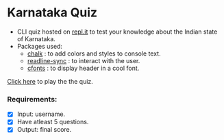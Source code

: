 # Karnataka Quiz

- CLI quiz hosted on [repl.it](https://replit.com/) to  test your knowledge about the Indian state of Karnataka.
- Packages used:
  - [chalk](https://www.npmjs.com/package/chalk) : to add colors and styles to console text.
  - [readline-sync](https://www.npmjs.com/package/readline-sync) : to interact with the user.
  - [cfonts](https://www.npmjs.com/package/cfonts) :  to display header in a cool font.
 
 [Click here](https://replit.com/@kulkarniCode/02-Karnataka-Quiz?embed=1&output=1#index.js) to play the the quiz. 

### Requirements:
- [x] Input: username.
- [x] Have atleast 5 questions.
- [x] Output: final score.